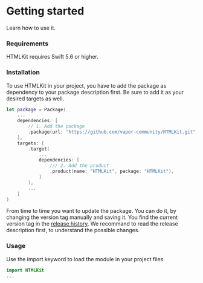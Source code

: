 # Getting started

Learn how to use it.

### Requirements

HTMLKit requires Swift 5.6 or higher.

### Installation

To use HTMLKit in your project, you have to add the package as dependency to your package description first. Be sure to add it as your desired targets as well.

```swift
let package = Package(
    ...
    dependencies: [
        // 1. Add the package
        .package(url: "https://github.com/vapor-community/HTMLKit.git", from: "2.6.0"),
    ],
    targets: [
        .target(
            ...
            dependencies: [
                /// 2. Add the product
                .product(name: "HTMLKit", package: "HTMLKit"),
            ]
        ),
        ...
    ]
)
```

From time to time you want to update the package. You can do it, by changing the version tag manually and saving it. You find the current version tag in the [release history](https://github.com/vapor-community/HTMLKit/releases). We recommand to read the release description first, to understand the possible changes.

### Usage

Use the import keyword to load the module in your project files.

```swift
import HTMLKit
...
```
